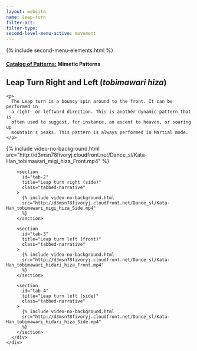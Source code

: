 ```yaml
---
layout: website
name: leap-turn
filter-act:
filter-type:
second-level-menu-active: movement
---
```


{% include second-menu-elements.html %}

<main class="page-content">
  <div class="text-container">
    <h4><a href="/movement/">Catalog of Patterns:</a> Mimetic Patterns</h4>
    <h2>Leap Turn Right and Left (<em>tobimawari hiza</em>)</h2>

    <p>
      The Leap turn is a bouncy spin around to the front. It can be performed in
      a right- or leftward direction. This is another dynamic pattern that is
      often used to suggest, for instance, an ascent to heaven, or soaring up
      mountain's peaks. This pattern is always performed in Martial mode.
    </p>
  </div>

  <div class="tabs-container">
    <div class="tabs-container__links">
      <div class="wrapper">
        <div id="tabs"></div>
      </div>
    </div>
    <div class="tabs-container__content">
      <div class="wrapper">
        <section
          id="tab-1"
          title="Leap turn right (front)"
          class="tabbed-narrative"
        >
          {% include video-no-background.html
          src="http://d3msn78fivoryj.cloudfront.net/Dance_sl/Kata-Han_tobimawari_migi_hiza_Front.mp4"
          %}
        </section>

        <section
          id="tab-2"
          title="Leap turn right (side)"
          class="tabbed-narrative"
        >
          {% include video-no-background.html
          src="http://d3msn78fivoryj.cloudfront.net/Dance_sl/Kata-Han_tobimawari_migi_hiza_Side.mp4"
          %}
        </section>

        <section
          id="tab-3"
          title="Leap turn left (front)"
          class="tabbed-narrative"
        >
          {% include video-no-background.html
          src="http://d3msn78fivoryj.cloudfront.net/Dance_sl/Kata-Han_tobimawari_hidari_hiza_Front.mp4"
          %}
        </section>

        <section
          id="tab-4"
          title="Leap turn left (side)"
          class="tabbed-narrative"
        >
          {% include video-no-background.html
          src="http://d3msn78fivoryj.cloudfront.net/Dance_sl/Kata-Han_tobimawari_hidari_hiza_Side.mp4"
          %}
        </section>
      </div>
    </div>
  </div>
</main>
